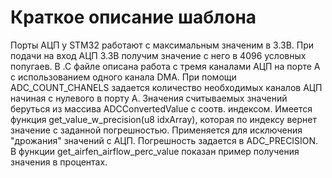 ﻿Краткое описание шаблона
========================

Порты АЦП у STM32 работают с максимальным значеним в 3.3В. При подачи на вход АЦП 3.3В получим значение с него в 4096 условных попугаев.
В .С файле описана работа с тремя каналами АЦП на порте А с использованием одного канала DMA.
При помощи ADC_COUNT_CHANELS задается количество необходимых каналов АЦП начиная с нулевого в порту А.
Значения считываемых значений беруться из массива ADCConvertedValue с соотв. индексом.
Имеется функция get_value_w_precision(u8 idxArray), которая по индексу вернет значение с заданной погрешностью. Применяется для исключения "дрожания" значений с АЦП. Погрешность задается в ADC_PRECISION.
В функции get_airfen_airflow_perc_value показан пример получения значения в процентах.
